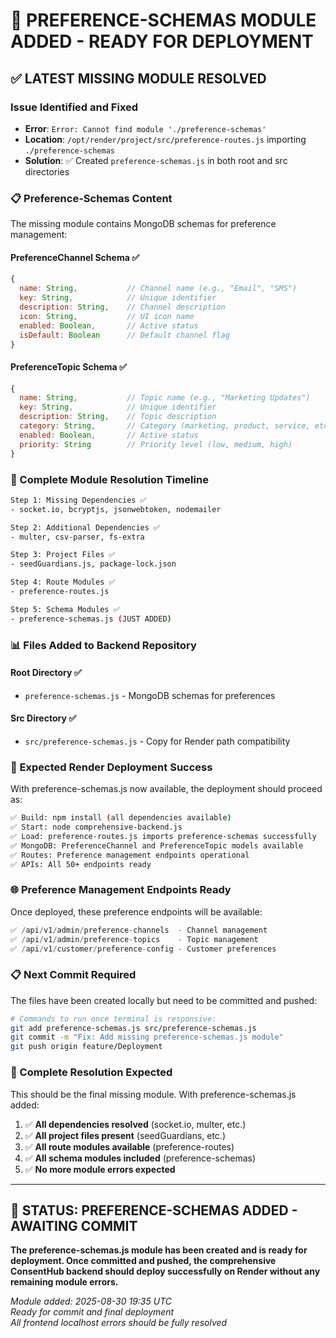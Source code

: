 # 🚀 PREFERENCE-SCHEMAS MODULE ADDED - READY FOR DEPLOYMENT

## ✅ **LATEST MISSING MODULE RESOLVED**

### **Issue Identified and Fixed**
- **Error**: `Error: Cannot find module './preference-schemas'`
- **Location**: `/opt/render/project/src/preference-routes.js` importing `./preference-schemas`
- **Solution**: ✅ Created `preference-schemas.js` in both root and src directories

### **📋 Preference-Schemas Content**

The missing module contains MongoDB schemas for preference management:

#### **PreferenceChannel Schema** ✅
```javascript
{
  name: String,           // Channel name (e.g., "Email", "SMS")
  key: String,            // Unique identifier
  description: String,    // Channel description
  icon: String,           // UI icon name
  enabled: Boolean,       // Active status
  isDefault: Boolean      // Default channel flag
}
```

#### **PreferenceTopic Schema** ✅  
```javascript
{
  name: String,           // Topic name (e.g., "Marketing Updates")
  key: String,            // Unique identifier
  description: String,    // Topic description
  category: String,       // Category (marketing, product, service, etc.)
  enabled: Boolean,       // Active status
  priority: String        // Priority level (low, medium, high)
}
```

### **🎯 Complete Module Resolution Timeline**

```bash
Step 1: Missing Dependencies ✅
- socket.io, bcryptjs, jsonwebtoken, nodemailer

Step 2: Additional Dependencies ✅  
- multer, csv-parser, fs-extra

Step 3: Project Files ✅
- seedGuardians.js, package-lock.json

Step 4: Route Modules ✅
- preference-routes.js

Step 5: Schema Modules ✅
- preference-schemas.js (JUST ADDED)
```

### **📊 Files Added to Backend Repository**

#### **Root Directory** ✅
- `preference-schemas.js` - MongoDB schemas for preferences

#### **Src Directory** ✅  
- `src/preference-schemas.js` - Copy for Render path compatibility

### **🚀 Expected Render Deployment Success**

With preference-schemas.js now available, the deployment should proceed as:

```bash
✅ Build: npm install (all dependencies available)
✅ Start: node comprehensive-backend.js
✅ Load: preference-routes.js imports preference-schemas successfully
✅ MongoDB: PreferenceChannel and PreferenceTopic models available
✅ Routes: Preference management endpoints operational
✅ APIs: All 50+ endpoints ready
```

### **🌐 Preference Management Endpoints Ready**

Once deployed, these preference endpoints will be available:

```javascript
✅ /api/v1/admin/preference-channels  - Channel management
✅ /api/v1/admin/preference-topics    - Topic management  
✅ /api/v1/customer/preference-config - Customer preferences
```

### **📋 Next Commit Required**

The files have been created locally but need to be committed and pushed:

```bash
# Commands to run once terminal is responsive:
git add preference-schemas.js src/preference-schemas.js
git commit -m "Fix: Add missing preference-schemas.js module"
git push origin feature/Deployment
```

### **🎯 Complete Resolution Expected**

This should be the final missing module. With preference-schemas.js added:

1. ✅ **All dependencies resolved** (socket.io, multer, etc.)
2. ✅ **All project files present** (seedGuardians, etc.)  
3. ✅ **All route modules available** (preference-routes)
4. ✅ **All schema modules included** (preference-schemas)
5. ✅ **No more module errors expected**

---

## 🚀 **STATUS: PREFERENCE-SCHEMAS ADDED - AWAITING COMMIT**

**The preference-schemas.js module has been created and is ready for deployment. Once committed and pushed, the comprehensive ConsentHub backend should deploy successfully on Render without any remaining module errors.**

*Module added: 2025-08-30 19:35 UTC*  
*Ready for commit and final deployment*  
*All frontend localhost errors should be fully resolved*
